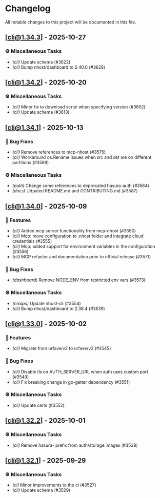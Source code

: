 # Changelog

All notable changes to this project will be documented in this file.

## [cli@1.34.3] - 2025-10-27

### ⚙️ Miscellaneous Tasks

- *(cli)* Update schema (#3622)
- *(cli)* Bump nhost/dashboard to 2.40.0 (#3629)

## [cli@1.34.2] - 2025-10-20

### ⚙️ Miscellaneous Tasks

- *(cli)* Minor fix to download script when specifying version (#3602)
- *(cli)* Update schema (#3613)

## [cli@1.34.1] - 2025-10-13

### 🐛 Bug Fixes

- *(cli)* Remove references to mcp-nhost (#3575)
- *(cli)* Workaround os.Rename issues when src and dst are on different partitions (#3599)


### ⚙️ Miscellaneous Tasks

- *(auth)* Change some references to deprecated hasura-auth (#3584)
- *(docs)* Udpated README.md and CONTRIBUTING.md (#3587)

## [cli@1.34.0] - 2025-10-09

### 🚀 Features

- *(cli)* Added mcp server functionality from mcp-nhost (#3550)
- *(cli)* Mcp: move configuration to .nhost folder and integrate cloud credentials (#3555)
- *(cli)* Mcp: added support for environment variables in the configuration (#3556)
- *(cli)* MCP refactor and documentation prior to official release (#3571)


### 🐛 Bug Fixes

- *(dashboard)* Remove NODE_ENV from restricted env vars (#3573)


### ⚙️ Miscellaneous Tasks

- *(nixops)* Update nhost-cli (#3554)
- *(cli)* Bump nhost/dashboard to 2.38.4 (#3539)

## [cli@1.33.0] - 2025-10-02

### 🚀 Features

- *(cli)* Migrate from urfave/v2 to urfave/v3 (#3545)


### 🐛 Bug Fixes

- *(cli)* Disable tls on AUTH_SERVER_URL when auth uses custom port (#3549)
- *(cli)* Fix breaking change in go-getter dependency (#3551)


### ⚙️ Miscellaneous Tasks

- *(cli)* Update certs (#3552)

## [cli@1.32.2] - 2025-10-01

### ⚙️ Miscellaneous Tasks

- *(cli)* Remove hasura- prefix from auth/storage images (#3538)

## [cli@1.32.1] - 2025-09-29

### ⚙️ Miscellaneous Tasks

- *(ci)* Minor improvements to the ci (#3527)
- *(cli)* Update schema (#3529)

